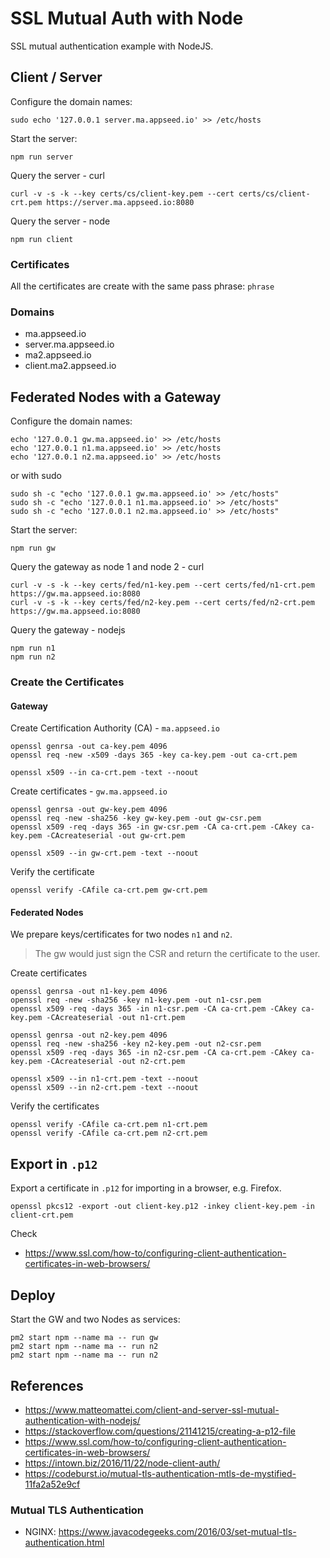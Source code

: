 
# SSL Mutual Auth with Node
SSL mutual authentication example with NodeJS.

## Client / Server
Configure the domain names:
```
sudo echo '127.0.0.1 server.ma.appseed.io' >> /etc/hosts
```

Start the server:
```
npm run server
``` 


Query the server - curl
```
curl -v -s -k --key certs/cs/client-key.pem --cert certs/cs/client-crt.pem https://server.ma.appseed.io:8080
```

Query the server - node
```
npm run client
```

### Certificates
All the certificates are create with the same pass phrase: `phrase`

### Domains
* ma.appseed.io
* server.ma.appseed.io
* ma2.appseed.io
* client.ma2.appseed.io

## Federated Nodes with a Gateway
Configure the domain names:
```
echo '127.0.0.1 gw.ma.appseed.io' >> /etc/hosts
echo '127.0.0.1 n1.ma.appseed.io' >> /etc/hosts
echo '127.0.0.1 n2.ma.appseed.io' >> /etc/hosts
```
or with sudo
```
sudo sh -c "echo '127.0.0.1 gw.ma.appseed.io' >> /etc/hosts"
sudo sh -c "echo '127.0.0.1 n1.ma.appseed.io' >> /etc/hosts"
sudo sh -c "echo '127.0.0.1 n2.ma.appseed.io' >> /etc/hosts"
```

Start the server:
```
npm run gw
```

Query the gateway as node 1 and node 2 - curl
```
curl -v -s -k --key certs/fed/n1-key.pem --cert certs/fed/n1-crt.pem https://gw.ma.appseed.io:8080
curl -v -s -k --key certs/fed/n2-key.pem --cert certs/fed/n2-crt.pem https://gw.ma.appseed.io:8080
```

Query the gateway - nodejs
```
npm run n1
npm run n2
```


### Create the Certificates
#### Gateway 
Create Certification Authority (CA) - `ma.appseed.io`
```
openssl genrsa -out ca-key.pem 4096
openssl req -new -x509 -days 365 -key ca-key.pem -out ca-crt.pem

openssl x509 --in ca-crt.pem -text --noout
```

Create certificates - `gw.ma.appseed.io`
```
openssl genrsa -out gw-key.pem 4096
openssl req -new -sha256 -key gw-key.pem -out gw-csr.pem
openssl x509 -req -days 365 -in gw-csr.pem -CA ca-crt.pem -CAkey ca-key.pem -CAcreateserial -out gw-crt.pem

openssl x509 --in gw-crt.pem -text --noout
```
Verify the certificate
```
openssl verify -CAfile ca-crt.pem gw-crt.pem
```

#### Federated Nodes 
We prepare keys/certificates for two nodes `n1` and `n2`.

> The gw would just sign the CSR and return the certificate to the user.

Create certificates
```
openssl genrsa -out n1-key.pem 4096
openssl req -new -sha256 -key n1-key.pem -out n1-csr.pem
openssl x509 -req -days 365 -in n1-csr.pem -CA ca-crt.pem -CAkey ca-key.pem -CAcreateserial -out n1-crt.pem

openssl genrsa -out n2-key.pem 4096
openssl req -new -sha256 -key n2-key.pem -out n2-csr.pem
openssl x509 -req -days 365 -in n2-csr.pem -CA ca-crt.pem -CAkey ca-key.pem -CAcreateserial -out n2-crt.pem

openssl x509 --in n1-crt.pem -text --noout
openssl x509 --in n2-crt.pem -text --noout
```

Verify the certificates
```
openssl verify -CAfile ca-crt.pem n1-crt.pem
openssl verify -CAfile ca-crt.pem n2-crt.pem
```

## Export in `.p12` 
Export a certificate in `.p12` for importing in a browser, e.g. Firefox.
```
openssl pkcs12 -export -out client-key.p12 -inkey client-key.pem -in client-crt.pem
```
Check 
*  https://www.ssl.com/how-to/configuring-client-authentication-certificates-in-web-browsers/


## Deploy
Start the GW and two Nodes as services: 
```
pm2 start npm --name ma -- run gw
pm2 start npm --name ma -- run n2
pm2 start npm --name ma -- run n2
```

## References
* https://www.matteomattei.com/client-and-server-ssl-mutual-authentication-with-nodejs/
* https://stackoverflow.com/questions/21141215/creating-a-p12-file
* https://www.ssl.com/how-to/configuring-client-authentication-certificates-in-web-browsers/
* https://intown.biz/2016/11/22/node-client-auth/
* https://codeburst.io/mutual-tls-authentication-mtls-de-mystified-11fa2a52e9cf

### Mutual TLS Authentication
* NGINX: https://www.javacodegeeks.com/2016/03/set-mutual-tls-authentication.html
